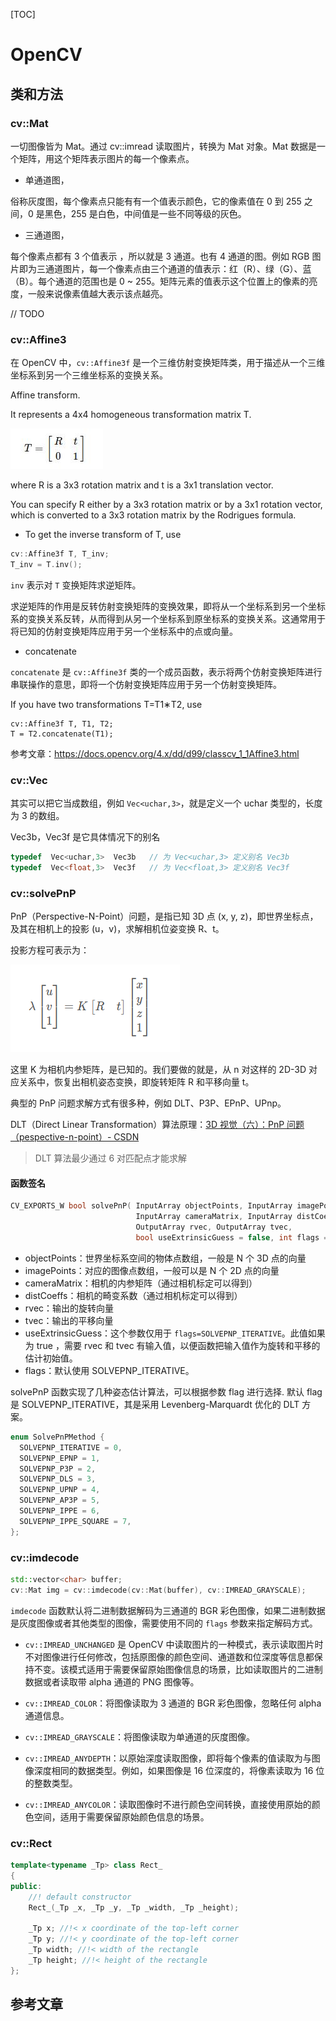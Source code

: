 [TOC]

# OpenCV

## 类和方法

### cv::Mat

一切图像皆为 Mat。通过 cv::imread 读取图片，转换为 Mat 对象。Mat 数据是一个矩阵，用这个矩阵表示图片的每一个像素点。

- 单通道图，

俗称灰度图，每个像素点只能有有一个值表示颜色，它的像素值在 0 到 255 之间，0 是黑色，255 是白色，中间值是一些不同等级的灰色。

- 三通道图，

每个像素点都有 3 个值表示 ，所以就是 3 通道。也有 4 通道的图。例如 RGB 图片即为三通道图片，每一个像素点由三个通道的值表示：红（R）、绿（G）、蓝（B）。每个通道的范围也是 0 ~ 255。矩阵元素的值表示这个位置上的像素的亮度，一般来说像素值越大表示该点越亮。

// TODO

### cv::Affine3

在 OpenCV 中，`cv::Affine3f` 是一个三维仿射变换矩阵类，用于描述从一个三维坐标系到另一个三维坐标系的变换关系。

Affine transform.

It represents a 4x4 homogeneous transformation matrix T.

![仿射变换矩阵](./.OpenCV.assets/仿射变换矩阵.jpg)

where R is a 3x3 rotation matrix and t is a 3x1 translation vector.

You can specify R either by a 3x3 rotation matrix or by a 3x1 rotation vector, which is converted to a 3x3 rotation matrix by the Rodrigues formula.

- To get the inverse transform of T, use

```c++
cv::Affine3f T, T_inv;
T_inv = T.inv();
```

`inv` 表示对 `T` 变换矩阵求逆矩阵。

求逆矩阵的作用是反转仿射变换矩阵的变换效果，即将从一个坐标系到另一个坐标系的变换关系反转，从而得到从另一个坐标系到原坐标系的变换关系。这通常用于将已知的仿射变换矩阵应用于另一个坐标系中的点或向量。

- concatenate

`concatenate` 是 `cv::Affine3f` 类的一个成员函数，表示将两个仿射变换矩阵进行串联操作的意思，即将一个仿射变换矩阵应用于另一个仿射变换矩阵。

If you have two transformations T=T1∗T2, use

```
cv::Affine3f T, T1, T2;
T = T2.concatenate(T1);
```

参考文章：https://docs.opencv.org/4.x/dd/d99/classcv_1_1Affine3.html

### cv::Vec

其实可以把它当成数组，例如 `Vec<uchar,3>`，就是定义一个 uchar 类型的，长度为 3 的数组。

Vec3b，Vec3f 是它具体情况下的别名

```c++
typedef  Vec<uchar,3>  Vec3b   // 为 Vec<uchar,3> 定义别名 Vec3b
typedef  Vec<float,3>  Vec3f   // 为 Vec<float,3> 定义别名 Vec3f    
```

### cv::solvePnP

PnP（Perspective-N-Point）问题，是指已知 3D 点 (x, y, z)，即世界坐标点，及其在相机上的投影 (u，v)，求解相机位姿变换 R、t。

投影方程可表示为：

![PnP问题](./.OpenCV.assets/PnP问题.png)

这里 K 为相机内参矩阵，是已知的。我们要做的就是，从 n 对这样的 2D-3D 对应关系中，恢复出相机姿态变换，即旋转矩阵 R 和平移向量 t。

典型的 PnP 问题求解方式有很多种，例如 DLT、P3P、EPnP、UPnp。

DLT（Direct Linear Transformation）算法原理：[3D 视觉（六）：PnP 问题（pespective-n-point）- CSDN](https://blog.csdn.net/Twilight737/article/details/121978577?ops_request_misc=%257B%2522request%255Fid%2522%253A%2522167629844716800217032541%2522%252C%2522scm%2522%253A%252220140713.130102334.pc%255Fall.%2522%257D&request_id=167629844716800217032541&biz_id=0&utm_medium=distribute.pc_search_result.none-task-blog-2~all~first_rank_ecpm_v1~rank_v31_ecpm-1-121978577-null-null.142^v73^insert_down2,201^v4^add_ask,239^v1^insert_chatgpt&utm_term=3D%20%E8%A7%86%E8%A7%89%EF%BC%88%E5%85%AD%EF%BC%89%EF%BC%9APnP%20%E9%97%AE%E9%A2%98%EF%BC%88pespective-n-point&spm=1018.2226.3001.4187)

> DLT 算法最少通过 6 对匹配点才能求解

#### 函数签名

```c++
CV_EXPORTS_W bool solvePnP( InputArray objectPoints, InputArray imagePoints,
                            InputArray cameraMatrix, InputArray distCoeffs,
                            OutputArray rvec, OutputArray tvec,
                            bool useExtrinsicGuess = false, int flags = SOLVEPNP_ITERATIVE );
```

- objectPoints：世界坐标系空间的物体点数组，一般是 N 个 3D 点的向量
- imagePoints：对应的图像点数组，一般可以是 N 个 2D 点的向量
- cameraMatrix：相机的内参矩阵（通过相机标定可以得到）
- distCoeffs：相机的畸变系数（通过相机标定可以得到）
- rvec：输出的旋转向量
- tvec：输出的平移向量
- useExtrinsicGuess：这个参数仅用于 `flags=SOLVEPNP_ITERATIVE`。此值如果为 true ，需要 rvec 和 tvec 有输入值，以便函数把输入值作为旋转和平移的估计初始值。
- flags：默认使用 SOLVEPNP_ITERATIVE。

solvePnP 函数实现了几种姿态估计算法，可以根据参数 flag 进行选择. 默认 flag 是 SOLVEPNP_ITERATIVE，其是采用 Levenberg-Marquardt 优化的 DLT 方案。

```c++
enum SolvePnPMethod {
  SOLVEPNP_ITERATIVE = 0,
  SOLVEPNP_EPNP = 1,
  SOLVEPNP_P3P = 2,
  SOLVEPNP_DLS = 3,
  SOLVEPNP_UPNP = 4,
  SOLVEPNP_AP3P = 5,
  SOLVEPNP_IPPE = 6,
  SOLVEPNP_IPPE_SQUARE = 7,
};
```

### cv::imdecode

```cpp
std::vector<char> buffer;
cv::Mat img = cv::imdecode(cv::Mat(buffer), cv::IMREAD_GRAYSCALE);
```

`imdecode` 函数默认将二进制数据解码为三通道的 BGR 彩色图像，如果二进制数据是灰度图像或者其他类型的图像，需要使用不同的 `flags` 参数来指定解码方式。

- `cv::IMREAD_UNCHANGED` 是 OpenCV 中读取图片的一种模式，表示读取图片时不对图像进行任何修改，包括原图像的颜色空间、通道数和位深度等信息都保持不变。该模式适用于需要保留原始图像信息的场景，比如读取图片的二进制数据或者读取带 alpha 通道的 PNG 图像等。

- `cv::IMREAD_COLOR`：将图像读取为 3 通道的 BGR 彩色图像，忽略任何 alpha 通道信息。
- `cv::IMREAD_GRAYSCALE`：将图像读取为单通道的灰度图像。
- `cv::IMREAD_ANYDEPTH`：以原始深度读取图像，即将每个像素的值读取为与图像深度相同的数据类型。例如，如果图像是 16 位深度的，将像素读取为 16 位的整数类型。
- `cv::IMREAD_ANYCOLOR`：读取图像时不进行颜色空间转换，直接使用原始的颜色空间，适用于需要保留原始颜色信息的场景。

### cv::Rect

```c++
template<typename _Tp> class Rect_
{
public:
    //! default constructor
    Rect_(_Tp _x, _Tp _y, _Tp _width, _Tp _height);

    _Tp x; //!< x coordinate of the top-left corner
    _Tp y; //!< y coordinate of the top-left corner
    _Tp width; //!< width of the rectangle
    _Tp height; //!< height of the rectangle
};
```

## 参考文章

